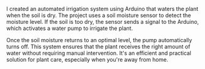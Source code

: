 I created an automated irrigation system using Arduino that waters the plant when the soil is dry. The project uses a soil moisture sensor to detect the moisture level. If the soil is too dry, the sensor sends a signal to the Arduino, which activates a water pump to irrigate the plant.

Once the soil moisture returns to an optimal level, the pump automatically turns off. This system ensures that the plant receives the right amount of water without requiring manual intervention. It's an efficient and practical solution for plant care, especially when you're away from home.
